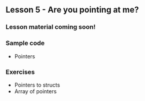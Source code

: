 ## Lesson 5 - Are you pointing at me?

### Lesson material coming soon!

### Sample code

- Pointers

### Exercises

- Pointers to structs
- Array of pointers
